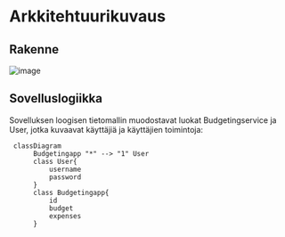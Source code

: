 # Arkkitehtuurikuvaus

## Rakenne

![image](https://github.com/user-attachments/assets/f8f14fc4-437d-43ed-b7c7-84f30612a1c8)

## Sovelluslogiikka

Sovelluksen loogisen tietomallin muodostavat luokat Budgetingservice ja User, jotka kuvaavat käyttäjiä ja käyttäjien toimintoja:

```mermaid
 classDiagram
      Budgetingapp "*" --> "1" User
      class User{
          username
          password
      }
      class Budgetingapp{
          id
          budget
          expenses
      }
```
